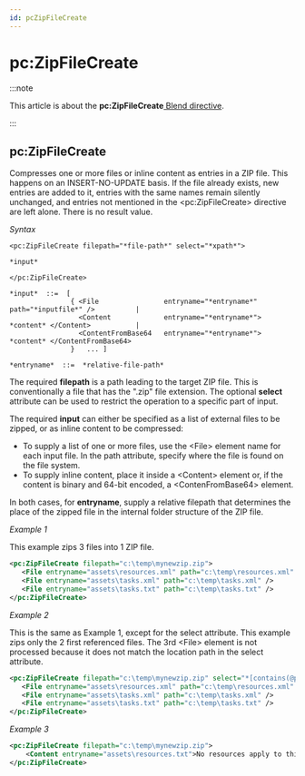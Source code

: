 ```yaml
---
id: pcZipFileCreate
---
```


# pc:ZipFileCreate




:::note

This article is about the **pc:ZipFileCreate**[ Blend directive](/docs/Repositories/Blend_directives).

:::

## **pc:ZipFileCreate**

Compresses one or more files or inline content as entries in a ZIP file. This happens on an INSERT-NO-UPDATE basis. If the file already exists, new entries are added to it, entries with the same names remain silently unchanged, and entries not mentioned in the \<pc:ZipFileCreate> directive are left alone.
There is no result value.

*Syntax*

```
<pc:ZipFileCreate filepath="*file-path*" select="*xpath*">

*input*

</pc:ZipFileCreate>

*input*  ::=  [
               { <File                entryname="*entryname*"  path="*inputfile*" />          |
                 <Content             entryname="*entryname*"> *content* </Content>           |
                 <ContentFromBase64   entryname="*entryname*"> *content* </ContentFromBase64>   
               }   ... ]

*entryname*  ::=  *relative-file-path*
```

The required **filepath** is a path leading to the target ZIP file. This is conventionally a file that has the ".zip" file extension. The optional **select** attribute can be used to restrict the operation to a specific part of input.

The required **input** can either be specified as a list of external files to be zipped, or as inline content to be compressed:

- To supply a list of one or more files, use the \<File> element name for each input file. In the path attribute, specify where the file is found on the file system.
- To supply inline content, place it inside a \<Content> element or, if the content is binary and 64-bit encoded, a \<ContenFromBase64> element.

In both cases, for **entryname**, supply a relative filepath that determines the place of the zipped file in the internal folder structure of the ZIP file.

*Example 1*

This example zips 3 files into 1 ZIP file.

```xml
<pc:ZipFileCreate filepath="c:\temp\mynewzip.zip">
   <File entryname="assets\resources.xml" path="c:\temp\resources.xml" />
   <File entryname="assets\tasks.xml" path="c:\temp\tasks.xml" />
   <File entryname="assets\tasks.txt" path="c:\temp\tasks.txt" />
</pc:ZipFileCreate>
```

*Example 2*

This is the same as Example 1, except for the select attribute. This example zips only the 2 first referenced files. The 3rd \<File> element is not processed because it does not match the location path in the select attribute.

```xml
<pc:ZipFileCreate filepath="c:\temp\mynewzip.zip" select="*[contains(@path,'.xml')]">
   <File entryname="assets\resources.xml" path="c:\temp\resources.xml" />
   <File entryname="assets\tasks.xml" path="c:\temp\tasks.xml" />
   <File entryname="assets\tasks.txt" path="c:\temp\tasks.txt" />
</pc:ZipFileCreate>
```

*Example 3*

```xml
<pc:ZipFileCreate filepath="c:\temp\mynewzip.zip">
    <Content entryname="assets\resources.txt">No resources apply to this instance.</Content>
</pc:ZipFileCreate>
```

 